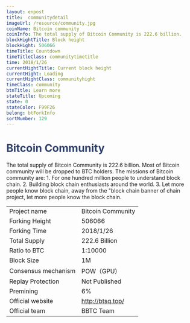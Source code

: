 ```yaml
---
layout: enpost
title:  communitydetail
imageUrl: /resource/community.jpg
coinName: Bitcoin community
coinInfo: The total supply of Bitcoin Community is 222.6 billion.
blockHightTitle: Block height
blockHight: 506066
timeTitle: Countdown
timeTitleClass: communitytimetitle
time: 2018/1/26
currentHightTitle: Current block height
currentHight: Loading
currentHightClass: communityhight
timeClass: community
btnTitle: Learn more
stateTitle: Upcoming
state: 0
stateColor: F99F26
belong: btForkInfo
sortNumber: 129
---
```

<h1 style="color: #2F416A">Bitcoin Community</h1>
<p>The total supply of Bitcoin Community is 222.6 billion. Most of Bitcoin community will be dropped to BTC holders. The missions of Bitcoin community are: 1. For one hundred million people to understand block chain. 2. Building block chain enthusiasts around the world. 3. Let more people know block chain, away from the "block chain banner of chain project, let more people know the block chain.
</p>
<table class="center">
  <tbody>
    <tr>
        <td class="tablehalf">Project name</td>
        <td class="tablehalf">Bitcoin Community</td>
    </tr>
    <tr>
        <td>Forking Height</td>
        <td>506066</td>
    </tr>
    <tr>
        <td>Forking Time</td>
        <td>2018/1/26</td>
    </tr>
    <tr>
        <td>Total Supply</td>
        <td>222.6 Billion</td>
    </tr>
    <tr>
        <td>Ratio to BTC</td>
        <td>1:10000</td>
    </tr>
    <tr>
        <td>Block Size</td>
        <td>1M</td>
    </tr>
    <tr>
        <td>Consensus mechanism</td>
        <td>POW（GPU）</td>
    </tr>
    <tr>
        <td>Replay Protection</td>
        <td>Not Published</td>
    </tr>
    <tr>
        <td>Premining</td>
        <td>6%</td>
    </tr>
    <tr>
        <td>Official website</td>
        <td><a href="http://btsq.top/" target="_blank">http://btsq.top/</a></td>
    </tr>
    <tr>
        <td>Official team</td>
        <td>BBTC Team</td>
    </tr>
  </tbody>
</table>